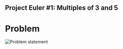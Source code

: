 ## Project Euler #1: Multiples of 3 and 5

# Problem

![Problem statement]("assets/images/definition.png")
